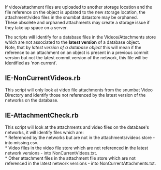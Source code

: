 If video/attachment files are uploaded to another storage location and the file reference on the object is updated to the new storage location, the attachment/video files in the snumbat datastore may be orphaned.  
These obsolete and orphaned attachments may create a storage issue if they take up space on a server.  


The scripts will identify for a database files in the Videos/Attachments store which are not associated to the **latest version** of a database object.  
	Note, that by *latest version of a database object* this will mean if the reference to an attachment on an object is present in a previous commit version but not the latest commit version of the network, this file will be identified as 'non current'.  


## IE-NonCurrentVideos.rb
This script will only look at video file attachments from the snumbat Video Directory and identify those not referenced by the latest version of the networks on the database.  


## IE-AttachmentCheck.rb
This script will look at the attachments and video files on the database's networks, it will identify files which are:  
	* Referenced by the networks but are not in the attachments/videos store - into missing.csv.  
	* Video files in the video file store which are not referenced in the latest network versions - into NonCurrentVideos.txt.  
	* Other attachment files in the attachment file store which are not referenced in the latest network versions - into NonCurrentAttachments.txt.  
